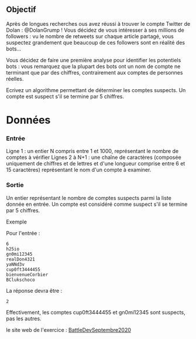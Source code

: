
## Objectif

Après de longues recherches ous avez réussi à trouver le compte Twitter de Dolan : @DolanGrump ! Vous décidez de vous intéresser à ses millions de followers : vu le nombre de retweets sur chaque article partagé, vous suspectez grandement que beaucoup de ces followers sont en réalité des bots...

Vous décidez de faire une première analyse pour identifier les potentiels bots : vous remarquez que la plupart des bots ont un nom de compte ne terminant que par des chiffres, contrairement aux comptes de personnes réelles.

Ecrivez un algorithme permettant de déterminer les comptes suspects. Un compte est suspect s'il se termine par 5 chiffres.

# Données

###  Entrée

Ligne 1 : un entier N compris entre 1 et 1000, représentant le nombre de comptes à vérifier
Lignes 2 à N+1 : une chaîne de caractères (composée uniquement de chiffres et de lettres et d'une longueur comprise entre 6 et 15 caractères) représentant le nom d'un compte à examiner.

### Sortie

Un entier représentant le nombre de comptes suspects parmi la liste donnée en entrée.
Un compte est considéré comme suspect s'il se termine par 5 chiffres.

Exemple

Pour l'entrée :
```
6
h25io
gn0mi12345
realDon4321
yaNNd3v
cup0ft3444455
bienvenueCorbier
BClukschoco
```

La réponse devra être :
```
2
```

Effectivement, les comptes cup0ft3444455 et gn0mi12345 sont suspects, pas les autres.

le site web de l'exercice : [BattleDevSeptembre2020](https://www.isograd.com/FR/index.php)